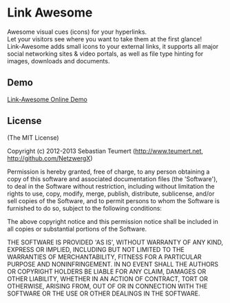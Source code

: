 Link Awesome
============

Awesome visual cues (icons) for your hyperlinks.  
Let your visitors see where you want to take them at the first glance!  
Link-Awesome adds small icons to your external links, it supports all major social networking sites & video portals,
as well as file type hinting for images, downloads and documents.

Demo
----

[Link-Awesome Online Demo](http://teumert.net/Link_Awesome/)


License
-------

(The MIT License)

Copyright (c) 2012-2013 Sebastian Teumert (<http://www.teumert.net>, <http://github.com/NetzwergX>)

Permission is hereby granted, free of charge, to any person obtaining a copy
of this software and associated documentation files (the 'Software'), to deal
in the Software without restriction, including without limitation the rights
to use, copy, modify, merge, publish, distribute, sublicense, and/or sell
copies of the Software, and to permit persons to whom the Software is
furnished to do so, subject to the following conditions:

The above copyright notice and this permission notice shall be included in all
copies or substantial portions of the Software.

THE SOFTWARE IS PROVIDED 'AS IS', WITHOUT WARRANTY OF ANY KIND, EXPRESS OR
IMPLIED, INCLUDING BUT NOT LIMITED TO THE WARRANTIES OF MERCHANTABILITY,
FITNESS FOR A PARTICULAR PURPOSE AND NONINFRINGEMENT. IN NO EVENT SHALL THE
AUTHORS OR COPYRIGHT HOLDERS BE LIABLE FOR ANY CLAIM, DAMAGES OR OTHER
LIABILITY, WHETHER IN AN ACTION OF CONTRACT, TORT OR OTHERWISE, ARISING FROM,
OUT OF OR IN CONNECTION WITH THE SOFTWARE OR THE USE OR OTHER DEALINGS IN THE
SOFTWARE.
